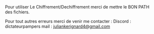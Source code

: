 Pour utiliser Le Chiffrement/Dechiffrement merci de mettre le BON PATH des fichiers.

Pour tout autres erreurs merci de venir me contacter :
Discord : dictateurpampers
mail : juliankerignard4@gmail.com

